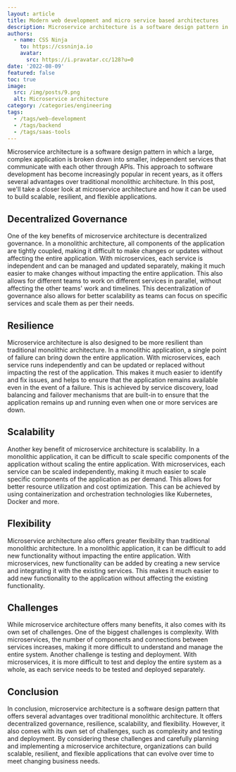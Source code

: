 ```yaml
---
layout: article
title: Modern web development and micro service based architectures
description: Microservice architecture is a software design pattern in which a large, complex application is broken down into smaller, independent services that communicate with each other through APIs. This approach to software development has become increasingly popular in recent years, as it offers several advantages over traditional monolithic architectures.
authors:
  - name: CSS Ninja
    to: https://cssninja.io
    avatar:
      src: https://i.pravatar.cc/128?u=0
date: '2022-08-09'
featured: false
toc: true
image:
  src: /img/posts/9.png
  alt: Microservice architecture
category: /categories/engineering
tags:
  - /tags/web-development
  - /tags/backend
  - /tags/saas-tools
---
```

Microservice architecture is a software design pattern in which a large, complex application is broken down into smaller, independent services that communicate with each other through APIs. This approach to software development has become increasingly popular in recent years, as it offers several advantages over traditional monolithic architecture. In this post, we'll take a closer look at microservice architecture and how it can be used to build scalable, resilient, and flexible applications.

## Decentralized Governance
One of the key benefits of microservice architecture is decentralized governance. In a monolithic architecture, all components of the application are tightly coupled, making it difficult to make changes or updates without affecting the entire application. With microservices, each service is independent and can be managed and updated separately, making it much easier to make changes without impacting the entire application. This also allows for different teams to work on different services in parallel, without affecting the other teams' work and timelines. This decentralization of governance also allows for better scalability as teams can focus on specific services and scale them as per their needs.

## Resilience
Microservice architecture is also designed to be more resilient than traditional monolithic architecture. In a monolithic application, a single point of failure can bring down the entire application. With microservices, each service runs independently and can be updated or replaced without impacting the rest of the application. This makes it much easier to identify and fix issues, and helps to ensure that the application remains available even in the event of a failure. This is achieved by service discovery, load balancing and failover mechanisms that are built-in to ensure that the application remains up and running even when one or more services are down.

## Scalability
Another key benefit of microservice architecture is scalability. In a monolithic application, it can be difficult to scale specific components of the application without scaling the entire application. With microservices, each service can be scaled independently, making it much easier to scale specific components of the application as per demand. This allows for better resource utilization and cost optimization. This can be achieved by using containerization and orchestration technologies like Kubernetes, Docker and more.

## Flexibility
Microservice architecture also offers greater flexibility than traditional monolithic architecture. In a monolithic application, it can be difficult to add new functionality without impacting the entire application. With microservices, new functionality can be added by creating a new service and integrating it with the existing services. This makes it much easier to add new functionality to the application without affecting the existing functionality.

## Challenges
While microservice architecture offers many benefits, it also comes with its own set of challenges. One of the biggest challenges is complexity. With microservices, the number of components and connections between services increases, making it more difficult to understand and manage the entire system. Another challenge is testing and deployment. With microservices, it is more difficult to test and deploy the entire system as a whole, as each service needs to be tested and deployed separately.

## Conclusion
In conclusion, microservice architecture is a software design pattern that offers several advantages over traditional monolithic architecture. It offers decentralized governance, resilience, scalability, and flexibility. However, it also comes with its own set of challenges, such as complexity and testing and deployment. By considering these challenges and carefully planning and implementing a microservice architecture, organizations can build scalable, resilient, and flexible applications that can evolve over time to meet changing business needs.
